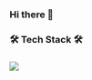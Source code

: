 ### Hi there 👋

<h3 text-align"center">🛠 Tech Stack 🛠 <h3>
<img src="https://img.shields.io/badge/Python-8e44ad?style=flat-square&logo=Python&logoColor=white"/></a>
<!--
**iamseungwoo/iamseungwoo** is a ✨ _special_ ✨ repository because its `README.md` (this file) appears on your GitHub profile.

Here are some ideas to get you started:

- 🔭 I’m currently working on ...
- 🌱 I’m currently learning ...
- 👯 I’m looking to collaborate on ...
- 🤔 I’m looking for help with ...
- 💬 Ask me about ...
- 📫 How to reach me: ...
- 😄 Pronouns: ...
- ⚡ Fun fact: ...
-->
